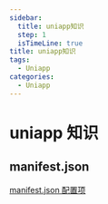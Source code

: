 ```yaml
---
sidebar:
  title: uniapp知识
  step: 1
  isTimeLine: true
title: uniapp知识
tags:
  - Uniapp
categories:
  - Uniapp
---
```


# uniapp 知识

## manifest.json

[manifest.json 配置项](https://www.mianshigee.com/tutorial/uniapp-framework/spilt.4.2f37241983ce9c8c.md)